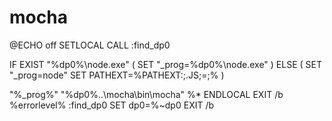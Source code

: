# mocha

@ECHO off SETLOCAL CALL :find\_dp0

IF EXIST "%dp0%\node.exe" \( SET "\_prog=%dp0%\node.exe" \) ELSE \( SET "\_prog=node" SET PATHEXT=%PATHEXT:;.JS;=;% \)

"%\_prog%" "%dp0%..\mocha\bin\mocha" %\* ENDLOCAL EXIT /b %errorlevel% :find\_dp0 SET dp0=%~dp0 EXIT /b

